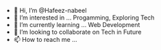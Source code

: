 - 👋 Hi, I’m @Hafeez-nabeel
- 👀 I’m interested in ... Progamming, Exploring Tech 
- 🌱 I’m currently learning ... Web Development
- 💞️ I’m looking to collaborate on Tech in Future
- 📫 How to reach me ... 

<!---
Hafeez-nabeel/Hafeez-nabeel is a ✨ special ✨ repository because its `README.md` (this file) appears on your GitHub profile.
You can click the Preview link to take a look at your changes.
--->

